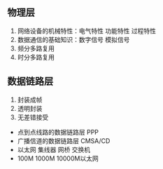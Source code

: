 ## 物理层

1. 网络设备的机械特性：电气特性 功能特性 过程特性
2. 数据通信的基础知识：数字信号 模拟信号
3. 频分多路复用
4. 时分多路复用



## 数据链路层

1. 封装成帧
2. 透明封装
3. 无差错接受

* 点到点线路的数据链路层 PPP
* 广播信道的数据链路层 CMSA/CD
* 以太网 集线器 网桥 交换机 
* 100M 1000M 10000M以太网





